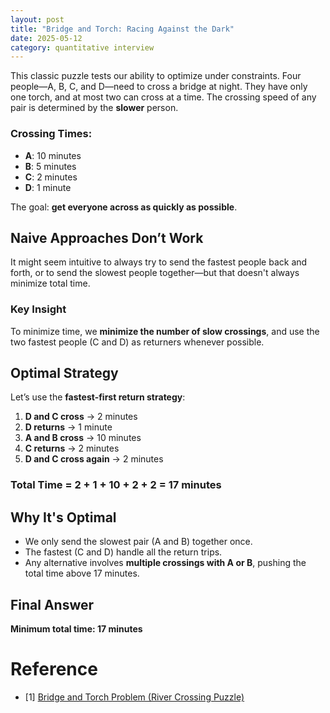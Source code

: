 ```yaml
---
layout: post
title: "Bridge and Torch: Racing Against the Dark"
date: 2025-05-12
category: quantitative interview
---
```


This classic puzzle tests our ability to optimize under constraints. Four people—A, B, C, and D—need to cross a bridge at night. They have only one torch, and at most two can cross at a time. The crossing speed of any pair is determined by the **slower** person.

### Crossing Times:
- **A**: 10 minutes
- **B**: 5 minutes
- **C**: 2 minutes
- **D**: 1 minute

The goal: **get everyone across as quickly as possible**.

## Naive Approaches Don’t Work

It might seem intuitive to always try to send the fastest people back and forth, or to send the slowest people together—but that doesn't always minimize total time.

### Key Insight

To minimize time, we **minimize the number of slow crossings**, and use the two fastest people (C and D) as returners whenever possible.

## Optimal Strategy

Let’s use the **fastest-first return strategy**:

1. **D and C cross** → 2 minutes  
2. **D returns** → 1 minute  
3. **A and B cross** → 10 minutes  
4. **C returns** → 2 minutes  
5. **D and C cross again** → 2 minutes  

### Total Time = 2 + 1 + 10 + 2 + 2 = **17 minutes**

## Why It's Optimal

- We only send the slowest pair (A and B) together once.
- The fastest (C and D) handle all the return trips.
- Any alternative involves **multiple crossings with A or B**, pushing the total time above 17 minutes.

## Final Answer

**Minimum total time: 17 minutes**

# Reference

* [1] [Bridge and Torch Problem (River Crossing Puzzle)](https://en.wikipedia.org/wiki/Bridge_and_torch_problem)
